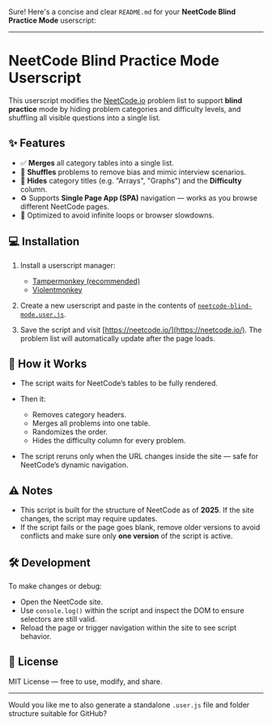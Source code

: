 Sure! Here's a concise and clear `README.md` for your **NeetCode Blind Practice Mode** userscript:

---

# NeetCode Blind Practice Mode Userscript

This userscript modifies the [NeetCode.io](https://neetcode.io) problem list to support **blind practice** mode by hiding problem categories and difficulty levels, and shuffling all visible questions into a single list.

## ✨ Features

* ✅ **Merges** all category tables into a single list.
* 🔀 **Shuffles** problems to remove bias and mimic interview scenarios.
* 🧼 **Hides** category titles (e.g. "Arrays", "Graphs") and the **Difficulty** column.
* ♻️ Supports **Single Page App (SPA)** navigation — works as you browse different NeetCode pages.
* 🧠 Optimized to avoid infinite loops or browser slowdowns.

## 💻 Installation

1. Install a userscript manager:

   * [Tampermonkey (recommended)](https://tampermonkey.net/)
   * [Violentmonkey](https://violentmonkey.github.io/)

2. Create a new userscript and paste in the contents of [`neetcode-blind-mode.user.js`](./neetcode-blind-mode.user.js).

3. Save the script and visit [https://neetcode.io/](https://neetcode.io/). The problem list will automatically update after the page loads.

## 🔁 How it Works

* The script waits for NeetCode’s tables to be fully rendered.
* Then it:

  * Removes category headers.
  * Merges all problems into one table.
  * Randomizes the order.
  * Hides the difficulty column for every problem.
* The script reruns only when the URL changes inside the site — safe for NeetCode’s dynamic navigation.

## ⚠️ Notes

* This script is built for the structure of NeetCode as of **2025**. If the site changes, the script may require updates.
* If the script fails or the page goes blank, remove older versions to avoid conflicts and make sure only **one version** of the script is active.

## 🛠 Development

To make changes or debug:

* Open the NeetCode site.
* Use `console.log()` within the script and inspect the DOM to ensure selectors are still valid.
* Reload the page or trigger navigation within the site to see script behavior.

## 📄 License

MIT License — free to use, modify, and share.

---

Would you like me to also generate a standalone `.user.js` file and folder structure suitable for GitHub?
